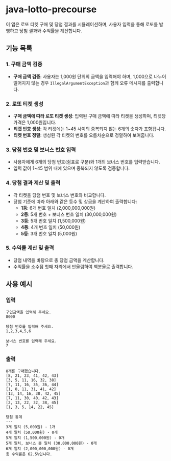 # java-lotto-precourse

이 앱은 로또 티켓 구매 및 당첨 결과를 시뮬레이션하며, 사용자 입력을 통해 로또를 발행하고 당첨 결과와 수익률을 계산합니다.

## 기능 목록

### 1. 구매 금액 검증
- **구매 금액 검증**: 사용자는 1,000원 단위의 금액을 입력해야 하며, 1,000으로 나누어 떨어지지 않는 경우 `IllegalArgumentException`과 함께 오류 메시지를 출력합니다.

### 2. 로또 티켓 생성
- **구매 금액에 따라 로또 티켓 생성**: 입력된 구매 금액에 따라 티켓을 생성하며, 티켓당 가격은 1,000원입니다.
- **티켓 번호 생성**: 각 티켓에는 1~45 사이의 중복되지 않는 6개의 숫자가 포함됩니다.
- **티켓 번호 정렬**: 생성된 각 티켓의 번호를 오름차순으로 정렬하여 보여줍니다.

### 3. 당첨 번호 및 보너스 번호 입력
- 사용자에게 6개의 당첨 번호(쉼표로 구분)와 1개의 보너스 번호를 입력받습니다.
- 입력 값이 1~45 범위 내에 있으며 중복되지 않도록 검증합니다.

### 4. 당첨 결과 계산 및 출력
- 각 티켓을 당첨 번호 및 보너스 번호와 비교합니다.
- 당첨 기준에 따라 아래와 같은 등수 및 상금을 계산하여 출력합니다:
    - **1등**: 6개 번호 일치 (2,000,000,000원)
    - **2등**: 5개 번호 + 보너스 번호 일치 (30,000,000원)
    - **3등**: 5개 번호 일치 (1,500,000원)
    - **4등**: 4개 번호 일치 (50,000원)
    - **5등**: 3개 번호 일치 (5,000원)

### 5. 수익률 계산 및 출력
- 당첨 내역을 바탕으로 총 당첨 금액을 계산합니다.
- 수익률을 소수점 첫째 자리에서 반올림하여 백분율로 출력합니다.

## 사용 예시

### 입력
```plaintext
구입금액을 입력해 주세요.
8000

당첨 번호를 입력해 주세요.
1,2,3,4,5,6

보너스 번호를 입력해 주세요.
7
```

### 출력
```plaintext
8개를 구매했습니다.
[8, 21, 23, 41, 42, 43] 
[3, 5, 11, 16, 32, 38] 
[7, 11, 16, 35, 36, 44] 
[1, 8, 11, 31, 41, 42] 
[13, 14, 16, 38, 42, 45] 
[7, 11, 30, 40, 42, 43] 
[2, 13, 22, 32, 38, 45] 
[1, 3, 5, 14, 22, 45]

당첨 통계
---
3개 일치 (5,000원) - 1개
4개 일치 (50,000원) - 0개
5개 일치 (1,500,000원) - 0개
5개 일치, 보너스 볼 일치 (30,000,000원) - 0개
6개 일치 (2,000,000,000원) - 0개
총 수익률은 62.5%입니다.
```